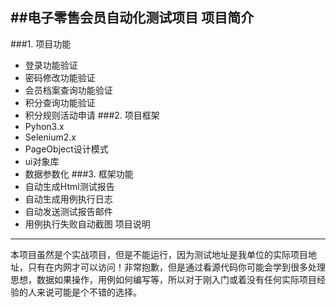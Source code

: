 ##电子零售会员自动化测试项目
项目简介
----------
###1. 项目功能
- 登录功能验证
- 密码修改功能验证
- 会员档案查询功能验证
- 积分查询功能验证
- 积分规则活动申请
###2. 项目框架
- Pyhon3.x
- Selenium2.x
- PageObject设计模式
- ui对象库
- 数据参数化
###3. 框架功能
- 自动生成Html测试报告
- 自动生成用例执行日志
- 自动发送测试报告邮件
- 用例执行失败自动截图
项目说明
----------
本项目虽然是个实战项目，但是不能运行，因为测试地址是我单位的实际项目地址，只有在内网才可以访问！非常抱歉，但是通过看源代码你可能会学到很多处理思想，数据如果操作，用例如何编写等，所以对于刚入门或着没有任何实际项目经验的人来说可能是个不错的选择。

